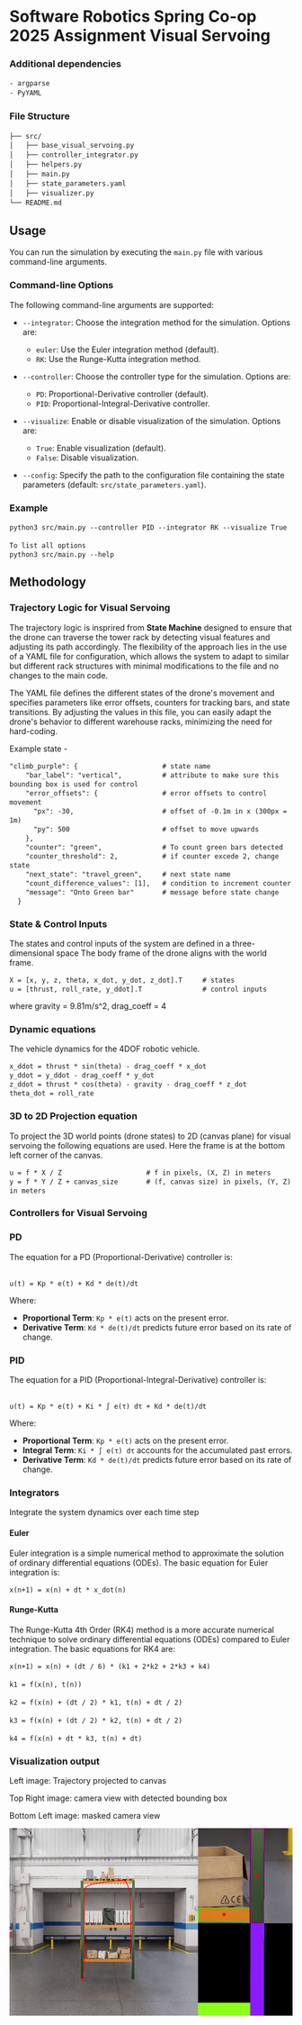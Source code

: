 # Software Robotics Spring Co-op 2025 Assignment Visual Servoing

### Additional dependencies

```bash
- argparse
- PyYAML
```

### File Structure

```bash
├── src/
│   ├── base_visual_servoing.py
│   ├── controller_integrator.py
│   ├── helpers.py
│   ├── main.py
│   ├── state_parameters.yaml
│   ├── visualizer.py
└── README.md
```

## Usage

You can run the simulation by executing the `main.py` file with various command-line arguments.

### Command-line Options

The following command-line arguments are supported:

- `--integrator`: Choose the integration method for the simulation. Options are:
  - `euler`: Use the Euler integration method (default).
  - `RK`: Use the Runge-Kutta integration method.

- `--controller`: Choose the controller type for the simulation. Options are:
  - `PD`: Proportional-Derivative controller (default).
  - `PID`: Proportional-Integral-Derivative controller.

- `--visualize`: Enable or disable visualization of the simulation. Options are:
  - `True`: Enable visualization (default).
  - `False`: Disable visualization.

- `--config`: Specify the path to the configuration file containing the state parameters (default: `src/state_parameters.yaml`).

### Example

```
python3 src/main.py --controller PID --integrator RK --visualize True

To list all options
python3 src/main.py --help
```

## Methodology

### Trajectory Logic for Visual Servoing

The trajectory logic is insprired from **State Machine** designed to ensure that the drone can traverse the tower rack by detecting visual features and adjusting its path accordingly. The flexibility of the approach lies in the use of a YAML file for configuration, which allows the system to adapt to similar but different rack structures with minimal modifications to the file and no changes to the main code. 

The YAML file defines the different states of the drone's movement and specifies parameters like error offsets, counters for tracking bars, and state transitions. By adjusting the values in this file, you can easily adapt the drone's behavior to different warehouse racks, minimizing the need for hard-coding.

Example state -
```
"climb_purple": {                     # state name
    "bar_label": "vertical",          # attribute to make sure this bounding box is used for control
    "error_offsets": {                # error offsets to control movement
      "px": -30,                      # offset of -0.1m in x (300px = 1m)
      "py": 500                       # offset to move upwards
    },
    "counter": "green",               # To count green bars detected
    "counter_threshold": 2,           # if counter excede 2, change state
    "next_state": "travel_green",     # next state name
    "count_difference_values": [1],   # condition to increment counter
    "message": "Onto Green bar"       # message before state change
  }
```

### State & Control Inputs

The states and control inputs of the system are defined in a three-dimensional space The body frame of the drone aligns with the world frame.

```
X = [x, y, z, theta, x_dot, y_dot, z_dot].T     # states
u = [thrust, roll_rate, y_ddot].T               # control inputs
```
where gravity = 9.81m/s^2, drag_coeff = 4

### Dynamic equations

The vehicle dynamics for the 4DOF robotic vehicle.

```
x_ddot = thrust * sin(theta) - drag_coeff * x_dot
y_ddot = y_ddot - drag_coeff * y_dot
z_ddot = thrust * cos(theta) - gravity - drag_coeff * z_dot
theta_dot = roll_rate
```



### 3D to 2D Projection equation

To project the 3D world points (drone states) to 2D (canvas plane) for visual servoing the following equations are used. Here the frame is at the bottom left corner of the canvas.

```
u = f * X / Z                     # f in pixels, (X, Z) in meters 
y = f * Y / Z + canvas_size       # (f, canvas size) in pixels, (Y, Z) in meters 
```

### Controllers for Visual Servoing
 
### PD
The equation for a PD (Proportional-Derivative) controller is:
```

u(t) = Kp * e(t) + Kd * de(t)/dt

```
Where:
- **Proportional Term**: `Kp * e(t)` acts on the present error.
- **Derivative Term**: `Kd * de(t)/dt` predicts future error based on its rate of change.


### PID
The equation for a PID (Proportional-Integral-Derivative) controller is:
```

u(t) = Kp * e(t) + Ki * ∫ e(τ) dτ + Kd * de(t)/dt

```
Where:
- **Proportional Term**: `Kp * e(t)` acts on the present error.
- **Integral Term**: `Ki * ∫ e(τ) dτ` accounts for the accumulated past errors.
- **Derivative Term**: `Kd * de(t)/dt` predicts future error based on its rate of change.

### Integrators

Integrate the system dynamics over each time step

#### Euler
Euler integration is a simple numerical method to approximate the solution of ordinary differential equations (ODEs). The basic equation for Euler integration is:

```
x(n+1) = x(n) + dt * x_dot(n) 
```

#### Runge-Kutta 
The Runge-Kutta 4th Order (RK4) method is a more accurate numerical technique to solve ordinary differential equations (ODEs) compared to Euler integration. The basic equations for RK4 are:

```
x(n+1) = x(n) + (dt / 6) * (k1 + 2*k2 + 2*k3 + k4)

k1 = f(x(n), t(n))

k2 = f(x(n) + (dt / 2) * k1, t(n) + dt / 2)

k3 = f(x(n) + (dt / 2) * k2, t(n) + dt / 2)

k4 = f(x(n) + dt * k3, t(n) + dt)
```

### Visualization output

Left image: Trajectory projected to canvas

Top Right image: camera view with detected bounding box

Bottom Left image: masked camera view

<img src="src/visualization.png" alt="isolated" width="600"/>
